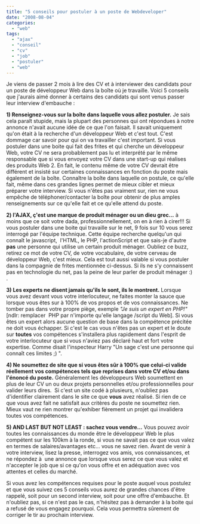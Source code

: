 ```yaml
---
title: "5 conseils pour postuler à un poste de Webdeveloper"
date: "2008-08-04"
categories: 
  - "web"
tags: 
  - "ajax"
  - "conseil"
  - "cv"
  - "job"
  - "postuler"
  - "web"
---
```


Je viens de passer 2 mois à lire des CV et à interviewer des candidats pour un poste de développeur Web dans la boîte où je travaille. Voici 5 conseils que j'aurais aimé donner à certains des candidats qui sont venus passer leur interview d'embauche :

**1) Renseignez-vous sur la boîte dans laquelle vous allez postuler.** Je sais cela paraît stupide, mais la plupart des personnes qui ont répondues à notre annonce n'avait aucune idée de ce que l'on faisait. Il savait uniquement qu'on était à la recherche d'un développeur Web et c'est tout. C'est dommage car savoir pour qui on va travailler c'est important. Si vous postuler dans une boite qui fait des frites et qui cherche un développeur Web, votre CV ne sera probablement pas lu et interprété par le même responsable que si vous envoyez votre CV dans une start-up qui réalises des produits Web 2. En fait, le contenu même de votre CV devrait être différent et insisté sur certaines connaissances en fonction du poste mais également de la boîte. Connaître la boîte dans laquelle on postule, ce qu'elle fait, même dans ces grandes lignes permet de mieux cibler et mieux préparer votre interview. Si vous n'êtes pas vraiment sur, rien ne vous empêche de téléphoner/contacter la boîte pour obtenir de plus amples renseignements sur ce qu'elle fait et ce qu'elle attend du poste.

**2) l'AJAX, ç'est une marque de produit ménager ou un dieu grec...** à moins que ce soit votre dada, professionnellement, on en à rien à cirer!!! Si vous postuler dans une boite qui travaille sur le net, 9 fois sur 10 vous serez interrogé par l'équipe technique. Cette équipe recherche quelqu'un qui connaît le javascript,  l'HTML, le PHP, l'actionScript et que sais-je d'autre **pas** une personne qui utilise un certain produit ménager. Oubliez ce buzz, retirez ce mot de votre CV, de votre vocabulaire, de votre cerveau de développeur Web, c'est mieux. Cela est tout aussi valable si vous postuler dans la compagnie de frites mentionnée ci-dessus. Si ils ne s'y connaissent pas en technologie du net, pas la peine de leur parler de produit ménager :) .

**3) Les experts ne disent jamais qu'ils le sont, ils le montrent.** Lorsque vous avez devant vous votre interlocuteur, ne faites monter la sauce que lorsque vous êtes sur à 100% de vos propos et de vos connaissances. Ne tomber pas dans votre propre piège, exemple _"Je suis un expert en PHP!"_ \[ndlr: remplacer  PHP par n'importe qu'elle langage /script du Web\]. Si vous êtes un expert alors aucune question de base dans la compétence précitée ne doit vous échapper. Si c'est le cas vous n'êtes pas un expert et le doute sur **toutes** vos compétences s'installera plus rapidement dans l'esprit de votre interlocuteur que si vous n'aviez pas déclaré haut et fort votre expertise. Comme disait l'inspecteur Harry "Un sage c'est une personne qui connaît ces limites ;) ".

**4) Ne soumettez de site que si vous êtes sûr à 100% que celui-ci valide réellement vos compétences tels que reprises dans votre CV et/ou dans l'énoncé du poste.** Généralement les développeurs Web soumettent en plus de leur CV un ou deux projets personnelles et/ou professionnelles pour valider leurs dires.  Si c'est un site codé à plusieurs, n'oubliez pas d'identifier clairement dans le site ce que **vous** avez réalisé. Si rien de ce que vous avez fait ne satisfait aux critères du poste ne soumettez rien. Mieux vaut ne rien montrer qu'exhiber fièrement un projet qui invalidera toutes vos compétences.

**5) AND LAST BUT NOT LEAST : sachez vous vendre...** Vous pouvez avoir toutes les connaissances du monde être le développeur Web le plus compétent sur les 100km à la ronde, si vous ne savait pas ce que vous valez en termes de salaires/avantages etc... vous ne savez rien. Avant de venir à votre interview, lisez la presse, interrogez vos amis, vos connaissances, et ne répondez à  une annonce que lorsque vous serez ce que vous valez et n'accepter le job que si ce qu'on vous offre et en adéquation avec vos attentes et celles du marché.

Si vous avez les compétences requises pour le poste auquel vous postulez et que vous suivez ces 5 conseils vous aurez de grandes chances d'être rappelé, soit pour un second interview, soit pour une offre d'embauche. Et n'oubliez pas, si ce n'est pas le cas, n'hésitez pas à demander à la boite qui a refusé de vous engagez pourquoi. Cela vous permettra sûrement de corriger le tir au prochain interview.
